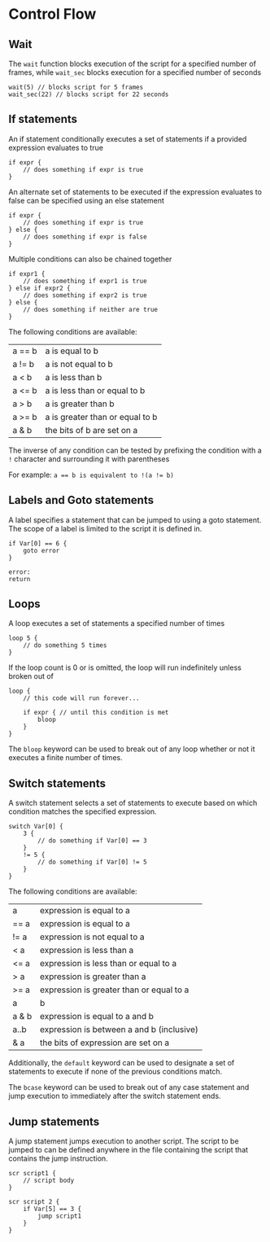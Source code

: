 # Control Flow

## Wait

The `wait` function blocks execution of the script for a specified number of frames, while `wait_sec` blocks execution for a specified number of seconds

```
wait(5) // blocks script for 5 frames
wait_sec(22) // blocks script for 22 seconds
```

## If statements

An if statement conditionally executes a set of statements if a provided expression evaluates to true

```
if expr {
    // does something if expr is true
}
```

An alternate set of statements to be executed if the expression evaluates to false can be specified using an else statement

```
if expr {
    // does something if expr is true
} else {
    // does something if expr is false
}
```

Multiple conditions can also be chained together

```
if expr1 {
    // does something if expr1 is true
} else if expr2 {
    // does something if expr2 is true
} else {
    // does something if neither are true
}
```

The following conditions are available:

|||
|----|----|
| a == b | a is equal to b |
| a != b | a is not equal to b |
| a < b | a is less than b |
| a <= b | a is less than or equal to b |
| a > b | a is greater than b |
| a >= b | a is greater than or equal to b |
| a & b | the bits of b are set on a |

The inverse of any condition can be tested by prefixing the condition with a `!` character and surrounding it with parentheses

For example: `a == b is equivalent to !(a != b)`

## Labels and Goto statements

A label specifies a statement that can be jumped to using a goto statement. The scope of a label is limited to the script it is defined in.

```
if Var[0] == 6 {
    goto error
}

error:
return
```

## Loops

A loop executes a set of statements a specified number of times

```
loop 5 {
    // do something 5 times
}
```

If the loop count is 0 or is omitted, the loop will run indefinitely unless broken out of

```
loop {
    // this code will run forever...
    
    if expr { // until this condition is met
        bloop
    }
}
```

The `bloop` keyword can be used to break out of any loop whether or not it executes a finite number of times.

## Switch statements

A switch statement selects a set of statements to execute based on which condition matches the specified expression.

```
switch Var[0] {
    3 {
        // do something if Var[0] == 3
    }
    != 5 {
        // do something if Var[0] != 5
    }
}
```

The following conditions are available:

|||
|-|-|
|a | expression is equal to a |
|== a | expression is equal to a |
|!= a | expression is not equal to a |
|< a | expression is less than a |
|<= a | expression is less than or equal to a |
|> a | expression is greater than a |
|>= a | expression is greater than or equal to a |
|a | b | expression is equal to a or b |
|a & b | expression is equal to a and b |
|a..b | expression is between a and b (inclusive) |
| & a | the bits of expression are set on a |

Additionally, the `default` keyword can be used to designate a set of statements to execute if none of the previous conditions match.

The `bcase` keyword can be used to break out of any case statement and jump execution to immediately after the switch statement ends.

## Jump statements

A jump statement jumps execution to another script. The script to be jumped to can be defined anywhere in the file containing the script that contains the jump instruction.

```
scr script1 {
    // script body
}

scr script 2 {
    if Var[5] == 3 {
        jump script1
    }
}
```
